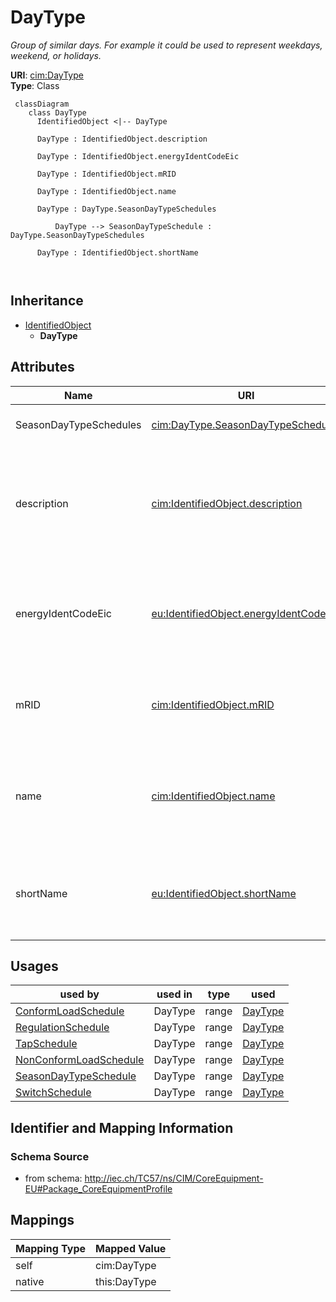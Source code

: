 # DayType


_Group of similar days.   For example it could be used to represent weekdays, weekend, or holidays._





**URI**: [cim:DayType](http://iec.ch/TC57/CIM100#DayType)<br />
**Type**: Class




```mermaid
 classDiagram
    class DayType
      IdentifiedObject <|-- DayType
      
      DayType : IdentifiedObject.description
        
      DayType : IdentifiedObject.energyIdentCodeEic
        
      DayType : IdentifiedObject.mRID
        
      DayType : IdentifiedObject.name
        
      DayType : DayType.SeasonDayTypeSchedules
        
          DayType --> SeasonDayTypeSchedule : DayType.SeasonDayTypeSchedules
        
      DayType : IdentifiedObject.shortName
        
      
```





## Inheritance
* [IdentifiedObject](IdentifiedObject.md)
    * **DayType**



## Attributes


| Name | URI | Cardinality and Range | Description | Inheritance |
| ---  | --- | --- | --- | --- |
| SeasonDayTypeSchedules | [cim:DayType.SeasonDayTypeSchedules](http://iec.ch/TC57/CIM100#DayType.SeasonDayTypeSchedules) | 0..* <br />  [SeasonDayTypeSchedule](SeasonDayTypeSchedule.md)  | Schedules that use this DayType | direct |
| description | [cim:IdentifiedObject.description](http://iec.ch/TC57/CIM100#IdentifiedObject.description) | 0..1 <br />  string  | The description is a free human readable text describing or naming the object | [IdentifiedObject](IdentifiedObject.md) |
| energyIdentCodeEic | [eu:IdentifiedObject.energyIdentCodeEic](http://iec.ch/TC57/CIM100-European#IdentifiedObject.energyIdentCodeEic) | 0..1 <br />  string  | The attribute is used for an exchange of the EIC code (Energy identification ... | [IdentifiedObject](IdentifiedObject.md) |
| mRID | [cim:IdentifiedObject.mRID](http://iec.ch/TC57/CIM100#IdentifiedObject.mRID) | 1..1 <br />  string  | Master resource identifier issued by a model authority | [IdentifiedObject](IdentifiedObject.md) |
| name | [cim:IdentifiedObject.name](http://iec.ch/TC57/CIM100#IdentifiedObject.name) | 1..1 <br />  string  | The name is any free human readable and possibly non unique text naming the o... | [IdentifiedObject](IdentifiedObject.md) |
| shortName | [eu:IdentifiedObject.shortName](http://iec.ch/TC57/CIM100-European#IdentifiedObject.shortName) | 0..1 <br />  string  | The attribute is used for an exchange of a human readable short name with len... | [IdentifiedObject](IdentifiedObject.md) |





## Usages

| used by | used in | type | used |
| ---  | --- | --- | --- |
| [ConformLoadSchedule](ConformLoadSchedule.md) | DayType | range | [DayType](DayType.md) |
| [RegulationSchedule](RegulationSchedule.md) | DayType | range | [DayType](DayType.md) |
| [TapSchedule](TapSchedule.md) | DayType | range | [DayType](DayType.md) |
| [NonConformLoadSchedule](NonConformLoadSchedule.md) | DayType | range | [DayType](DayType.md) |
| [SeasonDayTypeSchedule](SeasonDayTypeSchedule.md) | DayType | range | [DayType](DayType.md) |
| [SwitchSchedule](SwitchSchedule.md) | DayType | range | [DayType](DayType.md) |






## Identifier and Mapping Information







### Schema Source


* from schema: http://iec.ch/TC57/ns/CIM/CoreEquipment-EU#Package_CoreEquipmentProfile





## Mappings

| Mapping Type | Mapped Value |
| ---  | ---  |
| self | cim:DayType |
| native | this:DayType |





